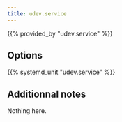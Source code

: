 ```yaml
---
title: udev.service
---
```


{{% provided_by "udev.service" %}}

## Options

{{% systemd_unit "udev.service" %}}

## Additionnal notes

Nothing here.